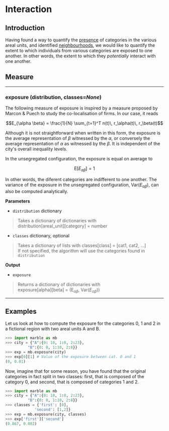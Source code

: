 # Interaction

## Introduction

Having found a way to quantify the [presence](representation.md) of
categories in the various areal units, and identified
[neighbourhoods](neighbourhoods.md), we would like to quantify the extent to
which individuals from various categories are exposed to one another. In other
words, the extent to which they *potentially* interact with one another.

## Measure

----

### **exposure** (distribution, classes=*None*)

The following measure of exposure is inspired by a measure proposed by Marcon &
Puech to study the co-localisation of firms. In our case, it reads

$$E_{\alpha \beta} = \frac{1}{N} \sum_{t=1}^T n(t)\, r_\alpha(t)\, r_\beta(t)$$

Although it is not straightforward when written in this form,  the exposure
is the average representation of $\beta$ witnessed by the $\alpha$, or
conversely the average representation of $\alpha$ as witnessed by the $\beta$. It is
independent of the city's overall inequality levels.

In the unsegregated configuration, the exposure is equal on average to

$$\mathrm{E} \left [E_{\alpha \beta} \right] = 1$$

In other words, the diferent categories are indifferent to one another. The
variance of the exposure in the unsegregated configuration,  $\mathrm{Var}(E_{\alpha \beta})$, can also be computed
analytically.

**Parameters**

* `distribution`  dictionary
> Takes a dictionary of dictionaries with  
> distribution[areal_unit][category] = number 
* `classes` dictionary, optional
> Takes a dictionary of lists with classes[class] = [cat1, cat2, ...]  
> If not specified, the algorithm will use the categories found in
> `distribution`

**Output**

* `exposure` 
> Returns a dictionary of dictionaries with  
exposure[alpha][beta] = ($\mathrm{E}_{\alpha \beta}$, $\mathrm{Var}(E_{\alpha \beta})$)

----

## Examples

Let us look at how to compute the exposure for the categories 0, 1 and 2 in a
fictional region with two areal units A and B.

```python
>>> import marble as mb
>>> city = {"A":{0: 10, 1:0, 2:23},
          "B":{0: 0, 1:10, 2:8}}
>>> exp = mb.exposure(city)
>>> exp[0][1] # Value of the exposure between cat. 0 and 1
(0, 0.01)
```

Now, imagine that for some reason, you have found that the original categories
in fact split in two classes: first, that is composed of the category 0, and
second, that is composed of categories 1 and 2.

```python
>>> import marble as mb
>>> city = {"A":{0: 10, 1:0, 2:23},
          "B":{0: 0, 1:10, 2:8}}
>>> classes = {'first': [0], 
             'second': [1,2]}
>>> exp = mb.exposure(city, classes)
>>> exp['first']['second']
(0.867, 0.002)
```
